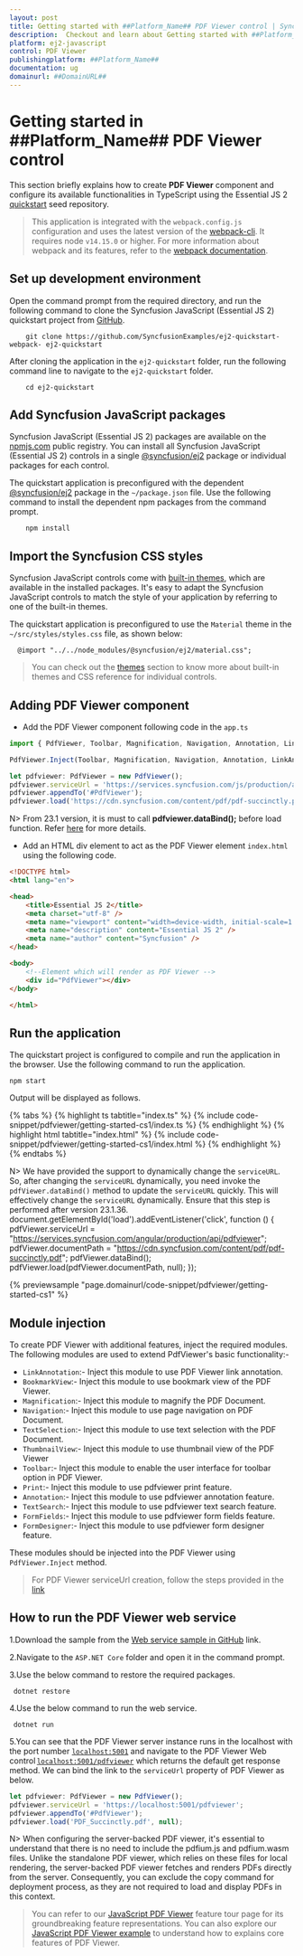 ```yaml
---
layout: post
title: Getting started with ##Platform_Name## PDF Viewer control | Syncfusion
description:  Checkout and learn about Getting started with ##Platform_Name## PDF Viewer control of Syncfusion Essential JS 2 and more details.
platform: ej2-javascript
control: PDF Viewer 
publishingplatform: ##Platform_Name##
documentation: ug
domainurl: ##DomainURL##
---
```


# Getting started in ##Platform_Name## PDF Viewer control

This section briefly explains how to create **PDF Viewer** component and configure its available functionalities in TypeScript using the Essential JS 2 [quickstart](https://github.com/SyncfusionExamples/ej2-quickstart-webpack-) seed repository.

> This application is integrated with the `webpack.config.js` configuration and uses the latest version of the [webpack-cli](https://webpack.js.org/api/cli/#commands). It requires node `v14.15.0` or higher. For more information about webpack and its features, refer to the [webpack documentation](https://webpack.js.org/guides/getting-started/).

## Set up development environment

Open the command prompt from the required directory, and run the following command to clone the Syncfusion JavaScript (Essential JS 2) quickstart project from [GitHub](https://github.com/SyncfusionExamples/ej2-quickstart-webpack-).

```
    git clone https://github.com/SyncfusionExamples/ej2-quickstart-webpack- ej2-quickstart
```

After cloning the application in the `ej2-quickstart` folder, run the following command line to navigate to the `ej2-quickstart` folder.

```
    cd ej2-quickstart
```

## Add Syncfusion JavaScript packages

Syncfusion JavaScript (Essential JS 2) packages are available on the [npmjs.com](https://www.npmjs.com/~syncfusionorg) public registry. You can install all Syncfusion JavaScript (Essential JS 2) controls in a single [@syncfusion/ej2](https://www.npmjs.com/package/@syncfusion/ej2) package or individual packages for each control.

The quickstart application is preconfigured with the dependent [@syncfusion/ej2](https://www.npmjs.com/package/@syncfusion/ej2) package in the `~/package.json` file. Use the following command to install the dependent npm packages from the command prompt.

```
    npm install
```

## Import the Syncfusion CSS styles

Syncfusion JavaScript controls come with [built-in themes](https://ej2.syncfusion.com/documentation/appearance/theme/), which are available in the installed packages. It's easy to adapt the Syncfusion JavaScript controls to match the style of your application by referring to one of the built-in themes.

The quickstart application is preconfigured to use the `Material` theme in the `~/src/styles/styles.css` file, as shown below: 

```
  @import "../../node_modules/@syncfusion/ej2/material.css";
```

> You can check out the [themes](https://ej2.syncfusion.com/documentation/appearance/theme/) section to know more about built-in themes and CSS reference for individual controls.

## Adding PDF Viewer component

* Add the PDF Viewer component following code in the `app.ts`

```ts
import { PdfViewer, Toolbar, Magnification, Navigation, Annotation, LinkAnnotation, ThumbnailView, BookmarkView, TextSelection, TextSearch, FormFields, FormDesigner} from '@syncfusion/ej2-pdfviewer';

PdfViewer.Inject(Toolbar, Magnification, Navigation, Annotation, LinkAnnotation, ThumbnailView, BookmarkView, TextSelection, TextSearch, FormFields, FormDesigner);

let pdfviewer: PdfViewer = new PdfViewer();
pdfviewer.serviceUrl = 'https://services.syncfusion.com/js/production/api/pdfviewer';
pdfviewer.appendTo('#PdfViewer');
pdfviewer.load('https://cdn.syncfusion.com/content/pdf/pdf-succinctly.pdf', null);
```

N> From 23.1 version, it is must to call **pdfviewer.dataBind();** before load function. Refer [here](./troubleshooting/document-loading-issues) for more details.

* Add an HTML div element to act as the PDF Viewer element `index.html` using the following code.

```html
<!DOCTYPE html>
<html lang="en">

<head>
    <title>Essential JS 2</title>
    <meta charset="utf-8" />
    <meta name="viewport" content="width=device-width, initial-scale=1.0, user-scalable=no" />
    <meta name="description" content="Essential JS 2" />
    <meta name="author" content="Syncfusion" />
</head>

<body>
    <!--Element which will render as PDF Viewer -->
    <div id="PdfViewer"></div>
</body>

</html>
```

## Run the application

The quickstart project is configured to compile and run the application in the browser. Use the following command to run the application.

```
npm start
```

Output will be displayed as follows.

{% tabs %}
{% highlight ts tabtitle="index.ts" %}
{% include code-snippet/pdfviewer/getting-started-cs1/index.ts %}
{% endhighlight %}
{% highlight html tabtitle="index.html" %}
{% include code-snippet/pdfviewer/getting-started-cs1/index.html %}
{% endhighlight %}
{% endtabs %}

N> We have provided the support to dynamically change the `serviceURL`. So, after changing the `serviceURL` dynamically, you need invoke the `pdfViewer.dataBind()` method to update the `serviceURL` quickly. This will effectively change the `serviceURL` dynamically. Ensure that this step is performed after version 23.1.36.
document.getElementById('load').addEventListener('click', function () {
   pdfViewer.serviceUrl = "https://services.syncfusion.com/angular/production/api/pdfviewer";
   pdfViewer.documentPath = "https://cdn.syncfusion.com/content/pdf/pdf-succinctly.pdf";
   pdfViewer.dataBind();
   pdfViewer.load(pdfViewer.documentPath, null);
});
          
{% previewsample "page.domainurl/code-snippet/pdfviewer/getting-started-cs1" %}

## Module injection

To create PDF Viewer with additional features, inject the required modules. The following modules are used to extend PdfViewer's basic functionality:-

* `LinkAnnotation`:-  Inject this module to use PDF Viewer link annotation.
* `BookmarkView`:-  Inject this module to use bookmark view of the PDF Viewer.
* `Magnification`:-  Inject this module to magnify the PDF Document.
* `Navigation`:-  Inject this module to use page navigation on PDF Document.
* `TextSelection`:-  Inject this module to use text selection with the PDF Document.
* `ThumbnailView`:-  Inject this module to use thumbnail view of the PDF Viewer
* `Toolbar`:-  Inject this module to enable the user interface for toolbar option in PDF Viewer.
* `Print`:-  Inject this module to use pdfviewer print feature.
* `Annotation`:-  Inject this module to use pdfviewer annotation feature.
* `TextSearch`:-  Inject this module to use pdfviewer text search feature.
* `FormFields`:-  Inject this module to use pdfviewer form fields feature.
* `FormDesigner`:-  Inject this module to use pdfviewer form designer feature.

These modules should be injected into the PDF Viewer using `PdfViewer.Inject` method.

> For PDF Viewer serviceUrl creation, follow the steps provided in the [link](https://ej2.syncfusion.com/documentation/pdfviewer/how-to/create-pdfviewer-service/)

## How to run the PDF Viewer web service

1.Download the sample from the [Web service sample in GitHub](https://github.com/SyncfusionExamples/EJ2-PDFViewer-WebServices) link.

2.Navigate to the `ASP.NET Core` folder and open it in the command prompt.

3.Use the below command to restore the required packages.

```
 dotnet restore
```

4.Use the below command to run the web service.

```
 dotnet run
```

5.You can see that the PDF Viewer server instance runs in the localhost with the port number [`localhost:5001`](https://localhost:5001/) and navigate to the PDF Viewer Web control [`localhost:5001/pdfviewer`](https://localhost:5001/pdfviewer) which returns the default get response method. We can bind the link to the `serviceUrl` property of PDF Viewer as below.

```ts
let pdfviewer: PdfViewer = new PdfViewer();
pdfviewer.serviceUrl = 'https://localhost:5001/pdfviewer';
pdfviewer.appendTo('#PdfViewer');
pdfviewer.load('PDF_Succinctly.pdf', null);
```

N> When configuring the server-backed PDF viewer, it's essential to understand that there is no need to include the pdfium.js and pdfium.wasm files. Unlike the standalone PDF viewer, which relies on these files for local rendering, the server-backed PDF viewer fetches and renders PDFs directly from the server. Consequently, you can exclude the copy command for deployment process, as they are not required to load and display PDFs in this context.

> You can refer to our [JavaScript PDF Viewer](https://www.syncfusion.com/javascript-ui-controls/js-pdf-viewer) feature tour page for its groundbreaking feature representations. You can also explore our [JavaScript PDF Viewer example](https://ej2.syncfusion.com/demos/#/material/pdfviewer/default.html) to understand how to explains core features of PDF Viewer.